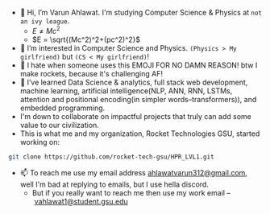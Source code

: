 - 👋 Hi, I’m Varun Ahlawat. I'm studying Computer Science & Physics at `not an ivy league`.
  - $E \neq Mc^2$
  - $E = \sqrt{(Mc^2)^2+(pc^2)^2}$
- 👀 I’m interested in Computer Science and Physics. `(Physics > My girlfriend)` but `(CS < My girlfriend)`!
- 🚀 I hate when someone uses this EMOJI FOR NO DAMN REASON! btw I make rockets, because it's challenging AF!
- 🌱 I’ve learned Data Science & analytics, full stack web development, machine learning, artificial intelligence(NLP, ANN, RNN, LSTMs, attention and positional encoding(in simpler words–transformers)), and embedded programming.
- I'm down to collaborate on impactful projects that truly can add some value to our civilization.
- This is what me and my organization, Rocket Technologies GSU, started working on:
``` bash
git clone https://github.com/rocket-tech-gsu/HPR_LVL1.git
```
- 📫 To reach me use my email address ahlawatvarun312@gmail.com, well I'm bad at replying to emails, but I use hella discord.
  - But if you really want to reach me then use my work email – vahlawat1@student.gsu.edu

